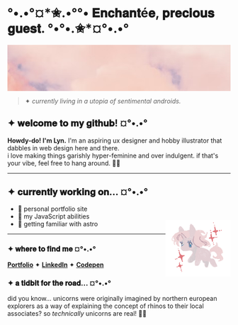 <h1> °•.•°¤*✬.•°°• 𝐄𝐧𝐜𝐡𝐚𝐧𝐭é𝐞, 𝐩𝐫𝐞𝐜𝐢𝐨𝐮𝐬 𝐠𝐮𝐞𝐬𝐭. °•°•.✬*¤°•.•° </h1>

<img src="clouds.jpg" alt="a blush colored textured banner" align="center"></img>
> ✦ *currently living in a utopia of sentimental androids.*

## ✦ 𝐰𝐞𝐥𝐜𝐨𝐦𝐞 𝐭𝐨 𝐦𝐲 𝐠𝐢𝐭𝐡𝐮𝐛! ¤°•.•°
**Howdy-do! I'm Lyn.** I'm an aspiring ux designer and hobby illustrator that dabbles in web design here and there. <br>
i love making things garishly hyper-feminine and over indulgent. if that's your vibe, feel free to hang around. 🎀✨

---

##  ✦ 𝐜𝐮𝐫𝐫𝐞𝐧𝐭𝐥𝐲 𝐰𝐨𝐫𝐤𝐢𝐧𝐠 𝐨𝐧... ¤°•.•°
- 🎀 personal portfolio site
- 🎀 my JavaScript abilities
- 🎀 getting familiar with astro
 <img src="teensy unicorn.png" alt="a small floating uni-friend" align="right"></img>

---

### ✦ 𝐰𝐡𝐞𝐫𝐞 𝐭𝐨 𝐟𝐢𝐧𝐝 𝐦𝐞 ¤°•.•°
[**Portfolio**](http://sentimental.design/)  ✦  [**LinkedIn**](https://www.linkedin.com/in/lyn-dickinson-125002173/)  ✦  [**Codepen**](https://codepen.io/sentimental)

### ✦ 𝐚 𝐭𝐢𝐝𝐛𝐢𝐭 𝐟𝐨𝐫 𝐭𝐡𝐞 𝐫𝐨𝐚𝐝... ¤°•.•°
did you know... unicorns were originally imagined by northern european explorers as a way of explaining the concept of rhinos to their local associates? 
so *technically* unicorns are real! 🦄✨


